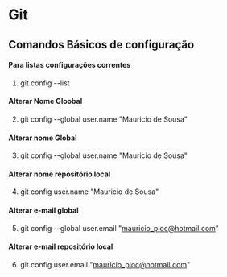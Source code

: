 # Git

## Comandos Básicos de configuração

#### Para listas configurações correntes
1. git config --list 

#### Alterar Nome Gloobal
2. git config --global user.name "Mauricio de Sousa"


#### Alterar nome Global
3. git config --global user.name "Mauricio de Sousa"


#### Alterar nome repositório local
4. git config  user.name "Mauricio de Sousa"

#### Alterar e-mail  global
5.  git config --global user.email "mauricio_ploc@hotmail.com"

#### Alterar e-mail repositório local
6.  git config  user.email "mauricio_ploc@hotmail.com"